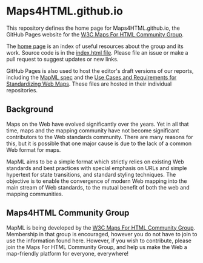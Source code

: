 # Maps4HTML.github.io

This repository defines the home page for Maps4HTML.github.io,
the GitHub Pages website for the [W3C Maps For HTML Community Group](http://www.w3.org/community/maps4html/).

The [home page](https://Maps4HTML.github.io/) is an index of useful resources
about the group and its work.
Source code is in the [index.html file](https://github.com/Maps4HTML/Maps4HTML.github.io/blob/master/index.html).
Please file an issue or make a pull request
to suggest updates or new links.

GitHub Pages is also used to host the editor's draft versions of our reports,
including the [MapML spec](http://maps4html.github.io/MapML-Specification/spec/)
and the [Use Cases and Requirements for Standardizing Web Maps](https://maps4html.org/HTML-Map-Element-UseCases-Requirements/).
These files are hosted in their individual repositories.

## Background

Maps on the Web have evolved significantly over the years.  Yet in all that time, maps and the mapping community have not become significant contributors to the Web standards community.  There are many reasons for this, but it is possible that one major cause is due to the lack of a common Web format for maps.

MapML aims to be a simple format which strictly relies on existing Web standards and best practices with special emphasis on URLs and simple hypertext for state transitions, and standard styling techniques.  The objective is to enable the convergence of modern Web mapping into the main stream of Web standards, to the mutual benefit of both the web and mapping communities.

## Maps4HTML Community Group

MapML is being developed by the [W3C Maps For HTML Community Group](http://www.w3.org/community/maps4html/).  Membership in that group is encouraged, however you do not have to join to use the information found here.  However, if you wish to contribute, please join the Maps For HTML Community Group, and help us make the Web a map-friendly platform for everyone, everywhere!


